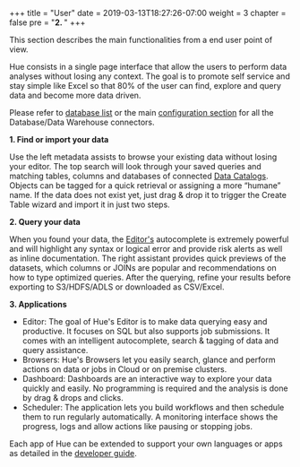 +++
title = "User"
date = 2019-03-13T18:27:26-07:00
weight = 3
chapter = false
pre = "<b>2. </b>"
+++

This section describes the main functionalities from a end user point of view.

Hue consists in a single page interface that allow the users to perform data
analyses without losing any context. The goal is to promote self service and stay simple like Excel
so that 80% of the user can find, explore and query data and become more data driven.

Please refer to [database list](/administrator/configuration/connectors/#databases) or the main [configuration section](/administrator/configuration/) for all the Database/Data Warehouse connectors.

**1. Find or import your data**

Use the left metadata assists to browse your existing data without losing your editor. The top search will look through your saved queries and matching tables, columns and databases of connected [Data Catalogs](/user/browsing/#data-catalog). Objects can be tagged for a quick retrieval or assigning a more “humane” name. If the data does not exist yet, just drag & drop it to trigger the Create Table wizard and import it in just two steps.

**2. Query your data**

When you found your data, the [Editor's](/user/querying/#editor) autocomplete is extremely powerful and will highlight any syntax or logical error and provide risk alerts as well as inline documentation. The right assistant provides quick previews of the datasets, which columns or JOINs are popular and recommendations on how to type optimized queries. After the querying, refine your results before exporting to S3/HDFS/ADLS or downloaded as CSV/Excel.

**3. Applications**

* Editor: The goal of Hue's Editor is to make data querying easy and productive. It focuses on SQL but also supports job submissions. It comes with an intelligent autocomplete, search & tagging of data and query assistance.
* Browsers: Hue's Browsers let you easily search, glance and perform actions on data or jobs in Cloud or on premise clusters.
* Dashboard: Dashboards are an interactive way to explore your data quickly and easily. No programming is required and the analysis is done by drag & drops and clicks.
* Scheduler: The application lets you build workflows and then schedule them to run regularly automatically. A monitoring interface shows the progress, logs and allow actions like pausing or stopping jobs.


Each app of Hue can be extended to support your own languages or apps as detailed in the [developer guide](/developer/).
